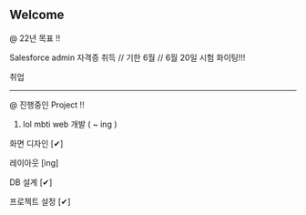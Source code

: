 ## Welcome

@ 22년 목표 !!

Salesforce admin 자격증 취득 // 기한 6월 // 6월 20일 시험 화이팅!!!

취업

------------------------------------------------------

@ 진행중인 Project !!

1. lol mbti web 개발 ( ~ ing )

화면 디자인 [✔]

레이아웃 [ing]

DB 설계 [✔]

프로젝트 설정 [✔]
